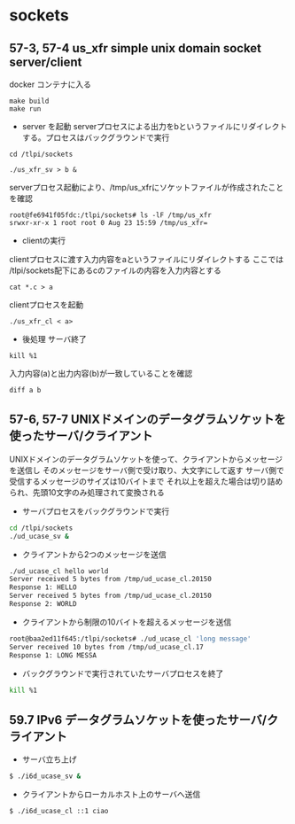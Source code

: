 # sockets


## 57-3, 57-4 us_xfr simple unix domain socket server/client

docker コンテナに入る
```
make build
make run
```

- server を起動
serverプロセスによる出力をbというファイルにリダイレクトする。プロセスはバックグラウンドで実行
```
cd /tlpi/sockets

./us_xfr_sv > b &
```

serverプロセス起動により、/tmp/us_xfrにソケットファイルが作成されたことを確認
```
root@fe6941f05fdc:/tlpi/sockets# ls -lF /tmp/us_xfr
srwxr-xr-x 1 root root 0 Aug 23 15:59 /tmp/us_xfr=
```

- clientの実行

clientプロセスに渡す入力内容をaというファイルにリダイレクトする
ここでは /tlpi/sockets配下にあるcのファイルの内容を入力内容とする
```
cat *.c > a
```

clientプロセスを起動
```
./us_xfr_cl < a>

```

- 後処理
サーバ終了
```
kill %1
```

入力内容(a)と出力内容(b)が一致していることを確認
```
diff a b
```

## 57-6, 57-7 UNIXドメインのデータグラムソケットを使ったサーバ/クライアント
UNIXドメインのデータグラムソケットを使って、クライアントからメッセージを送信し
そのメッセージをサーバ側で受け取り、大文字にして返す
サーバ側で受信するメッセージのサイズは10バイトまで
それ以上を超えた場合は切り詰められ、先頭10文字のみ処理されて変換される

- サーバプロセスをバックグラウンドで実行
```bash
cd /tlpi/sockets
./ud_ucase_sv &
```

- クライアントから2つのメッセージを送信
```bash
./ud_ucase_cl hello world
Server received 5 bytes from /tmp/ud_ucase_cl.20150
Response 1: HELLO
Server received 5 bytes from /tmp/ud_ucase_cl.20150
Response 2: WORLD
```

- クライアントから制限の10バイトを超えるメッセージを送信
```bash
root@baa2ed11f645:/tlpi/sockets# ./ud_ucase_cl 'long message'
Server received 10 bytes from /tmp/ud_ucase_cl.17
Response 1: LONG MESSA
```

- バックグラウンドで実行されていたサーバプロセスを終了
```bash
kill %1
```

## 59.7 IPv6 データグラムソケットを使ったサーバ/クライアント

- サーバ立ち上げ
```bash
$ ./i6d_ucase_sv &
``` 

- クライアントからローカルホスト上のサーバへ送信
```bash
$ ./i6d_ucase_cl ::1 ciao
```